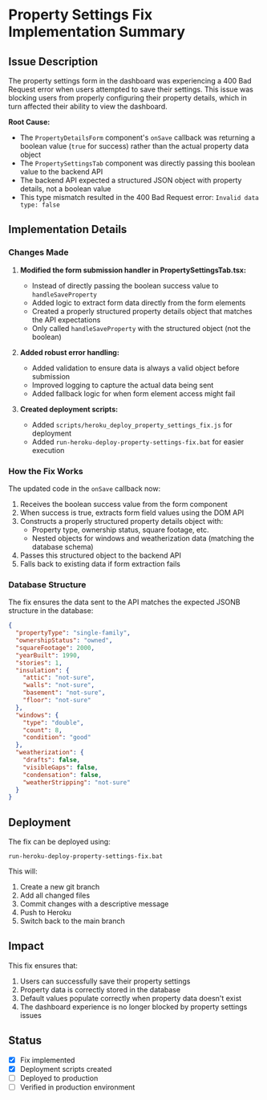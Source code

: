 # Property Settings Fix Implementation Summary

## Issue Description

The property settings form in the dashboard was experiencing a 400 Bad Request error when users attempted to save their settings. This issue was blocking users from properly configuring their property details, which in turn affected their ability to view the dashboard.

**Root Cause:**
- The `PropertyDetailsForm` component's `onSave` callback was returning a boolean value (`true` for success) rather than the actual property data object
- The `PropertySettingsTab` component was directly passing this boolean value to the backend API
- The backend API expected a structured JSON object with property details, not a boolean value
- This type mismatch resulted in the 400 Bad Request error: `Invalid data type: false`

## Implementation Details

### Changes Made

1. **Modified the form submission handler in PropertySettingsTab.tsx:**
   - Instead of directly passing the boolean success value to `handleSaveProperty`
   - Added logic to extract form data directly from the form elements
   - Created a properly structured property details object that matches the API expectations
   - Only called `handleSaveProperty` with the structured object (not the boolean)

2. **Added robust error handling:**
   - Added validation to ensure data is always a valid object before submission
   - Improved logging to capture the actual data being sent
   - Added fallback logic for when form element access might fail

3. **Created deployment scripts:**
   - Added `scripts/heroku_deploy_property_settings_fix.js` for deployment
   - Added `run-heroku-deploy-property-settings-fix.bat` for easier execution

### How the Fix Works

The updated code in the `onSave` callback now:

1. Receives the boolean success value from the form component
2. When success is true, extracts form field values using the DOM API
3. Constructs a properly structured property details object with:
   - Property type, ownership status, square footage, etc.
   - Nested objects for windows and weatherization data (matching the database schema)
4. Passes this structured object to the backend API
5. Falls back to existing data if form extraction fails

### Database Structure

The fix ensures the data sent to the API matches the expected JSONB structure in the database:

```json
{
  "propertyType": "single-family",
  "ownershipStatus": "owned",
  "squareFootage": 2000,
  "yearBuilt": 1990,
  "stories": 1,
  "insulation": {
    "attic": "not-sure",
    "walls": "not-sure",
    "basement": "not-sure",
    "floor": "not-sure"
  },
  "windows": {
    "type": "double",
    "count": 8,
    "condition": "good"
  },
  "weatherization": {
    "drafts": false,
    "visibleGaps": false,
    "condensation": false,
    "weatherStripping": "not-sure"
  }
}
```

## Deployment

The fix can be deployed using:

```
run-heroku-deploy-property-settings-fix.bat
```

This will:
1. Create a new git branch
2. Add all changed files
3. Commit changes with a descriptive message
4. Push to Heroku
5. Switch back to the main branch

## Impact

This fix ensures that:
1. Users can successfully save their property settings
2. Property data is correctly stored in the database
3. Default values populate correctly when property data doesn't exist
4. The dashboard experience is no longer blocked by property settings issues

## Status

- [x] Fix implemented
- [x] Deployment scripts created
- [ ] Deployed to production
- [ ] Verified in production environment
